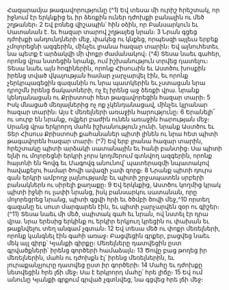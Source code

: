 
Հազարամյա թագավորությունը
(^1) Եվ տեսա մի ուրիշ հրեշտակ, որ իջնում էր երկնքից եւ իր ձեռքին ուներ դժոխքի բանալին ու մեծ շղթաներ։ 2 Եվ
բռնեց վիշապին՝ հին օձին, որ Բանսարկուն եւ Սատանան է. եւ հազար տարով շղթայեց նրան։ 3 Նրան գցեց դժոխքի
անդունդների մեջ, փակեց ու կնքեց, որպեսզի այլեւս երբեք չմոլորեցնի ազգերին, մինչեւ լրանա հազար տարին։ Եվ
այնուհետեւ նա պետք է արձակվի մի փոքր ժամանակով։
(^4) Տեսա նաեւ գահեր, որոնց վրա նստեցին նրանք, ում իշխանություն տրվեց դատելու։ Տեսա նաեւ այն հոգիներին,
որոնք Հիսուսին եւ Աստծու խոսքին իրենց տված վկայության համար չարչարվել էին, եւ որոնք չերկրպագեցին գազանին
ու նրա պատկերին եւ չստացան նրա դրոշմն իրենց ճակատների, ոչ էլ իրենց աջ ձեռքի վրա. նրանք կենդանացան ու
Քրիստոսի հետ թագավորեցին հազար տարի։ 5 Իսկ մնացած մեռյալներից ոչ ոք չկենդանացավ, մինչեւ կլրանար հազար
տարին։ Այս է մեռելների առաջին հարությունը։ 6 Երանելի՜ ու սուրբ են նրանք, ովքեր բաժին ունեն առաջին հարության
մեջ։ Սրանց վրա երկրորդ մահն իշխանություն չունի. նրանք Աստծու եւ Տեր Հիսուս Քրիստոսի քահանաներ պիտի լինեն
ու նրա հետ պիտի թագավորեն հազար տարի։
(^7) Եվ երբ լրանա հազար տարին, հրեշտակը պիտի արձակի սատանային եւ հանի բանտից։ Սա պիտի ելնի ու
մոլորեցնի երկրի չորս կողմերում գտնվող ազգերին, որոնք հայտնի են Գովգ եւ Մագովգ անունով՝ պատերազմի
նպատակով հավաքելու համար ծովի ավազի չափ զորք։ 8 Նրանք պիտի դուրս գան երկրի ամբողջ լայնությամբ եւ պիտի
շրջապատեն սրբերի բանակներն ու սիրելի քաղաքը։ 9 Եվ երկնքից, Աստծու կողմից կրակ պիտի իջնի ու լափի նրանց,
իսկ բանսարկու սատանան, որը մոլորեցրեց նրանց, պիտի գցվի հրի եւ ծծմբի ծովի մեջ,^10 որտեղ գազանը եւ սուտ
մարգարեն էին, եւ պիտի չարչարվեն զօր ու գիշեր։
(^11) Տեսա նաեւ մի մեծ, սպիտակ գահ եւ նրան, ով նստել էր դրա վրա. նրա երեսից երկինք ու երկիր երկյուղ կրեցին ու
փախան եւ թաքնվելու տեղ անգամ չգտան։ 12 Եվ տեսա մեծ ու փոքր մեռելների, որոնք կանգնել էին գահի առաջ։
Բացվեցին գրքեր, բացվեց նաեւ մեկ այլ գիրք՝ Կյանքի գիրքը։ Մեռելները դատվեցին ըստ գրվածքների՝ իրենց գործերի
համաձայն։ 13 Ծովը բաց թողեց իր մեռելներին, մահն ու դժոխքն էլ՝ իրենց մեռելներին, եւ յուրաքանչյուրը դատվեց ըստ
իր գործերի։ 14 Մահը եւ դժոխքը նետվեցին հրե լճի մեջ։ Սա է երկրորդ մահը՝ հրե լիճը։ 15 Եվ ում անունը Կյանքի գրքում
գրված չգտնվեց, նա գցվեց հրե լճի մեջ։
